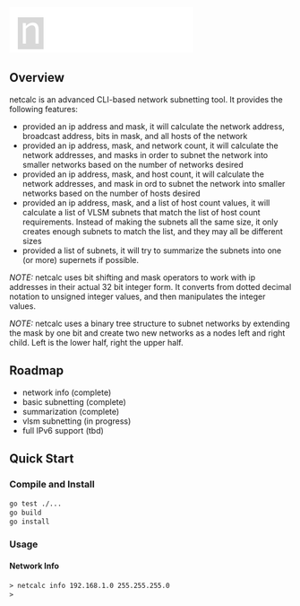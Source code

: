 ![Netcalc Logo](https://github.com/mpreath/public_files/blob/25a6d05318b3ddfbf7b3d3835201aa1a0cfa48ab/netcalc.png)

## Overview
netcalc is an advanced CLI-based network subnetting tool. It provides the
following features:

* provided an ip address and mask, it will calculate the network address, broadcast address, bits in mask, and all hosts of the network
* provided an ip address, mask, and network count, it will calculate the network addresses, and masks in order to subnet the network into smaller networks based on the number of networks desired
* provided an ip address, mask, and host count, it will calculate the network addresses, and mask in ord to subnet the network into smaller networks based on the number of hosts desired 
* provided an ip address, mask, and a list of host count values, it will calculate a list of VLSM subnets that match the list of host count requirements. Instead of making the subnets all the same size, it only creates enough subnets to match the list, and they may all be different sizes
* provided a list of subnets, it will try to summarize the subnets into one (or more) supernets if possible.

*NOTE:* netcalc uses bit shifting and mask operators to work with ip addresses in their actual 32 bit integer form. It converts from dotted decimal notation to unsigned integer values, and then manipulates the integer values.

*NOTE:* netcalc uses a binary tree structure to subnet networks by extending the mask by one bit and create two new networks as a nodes left and right child. Left is the lower half, right the upper half.

## Roadmap

* network info (complete)
* basic subnetting (complete)
* summarization (complete)
* vlsm subnetting (in progress)
* full IPv6 support (tbd)

## Quick Start

### Compile and Install

```
go test ./...
go build
go install
```
### Usage

#### Network Info
```
> netcalc info 192.168.1.0 255.255.255.0
> 
```
